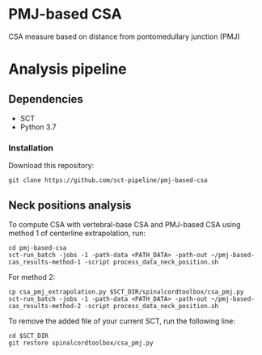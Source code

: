 # PMJ-based CSA
CSA measure based on distance from pontomedullary junction (PMJ)

# Analysis pipeline

## Dependencies
* SCT
* Python 3.7

### Installation
Download this repository:
~~~
git clone https://github.com/sct-pipeline/pmj-based-csa
~~~

## Neck positions analysis
To compute CSA with vertebral-base CSA and PMJ-based CSA using method 1 of centerline extrapolation, run:
~~~
cd pmj-based-csa
sct-run_batch -jobs -1 -path-data <PATH_DATA> -path-out ~/pmj-based-cas_results-method-1 -script process_data_neck_position.sh
~~~

For method 2: 
~~~
cp csa_pmj_extrapolation.py $SCT_DIR/spinalcordtoolbox/csa_pmj.py
sct-run_batch -jobs -1 -path-data <PATH_DATA> -path-out ~/pmj-based-cas_results-method-2 -script process_data_neck_position.sh
~~~

To remove the added file of your current SCT, run the following line:
~~~
cd $SCT_DIR
git restore spinalcordtoolbox/csa_pmj.py
~~~
